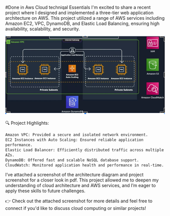 #Done in Aws Cloud techniqal Essentials
I'm excited to share a recent project where I designed and implemented a three-tier web application architecture on AWS. This project utilized a range of AWS services including Amazon EC2, VPC, DynamoDB, and Elastic Load Balancing, ensuring high availability, scalability, and security.

![Archtiecture](https://github.com/blackshoot-27/AWS-Projects/blob/main/Employee-WebApp/Archtitecture.PNG?raw=true)

🔍 Project Highlights:

    Amazon VPC: Provided a secure and isolated network environment.
    EC2 Instances with Auto Scaling: Ensured reliable application performance.
    Elastic Load Balancer: Efficiently distributed traffic across multiple AZs.
    DynamoDB: Offered fast and scalable NoSQL database support.
    CloudWatch: Monitored application health and performance in real-time.

I’ve attached a screenshot of the architecture diagram and project screenshot for a closer look in pdf. This project allowed me to deepen my understanding of cloud architecture and AWS services, and I’m eager to apply these skills to future challenges.

👉 Check out the attached screenshot for more details and feel free to connect if you'd like to discuss cloud computing or similar projects!

